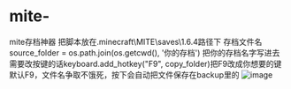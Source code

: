 # mite-
mite存档神器
把脚本放在.minecraft\MITE\saves\1.6.4路径下
存档文件名source_folder = os.path.join(os.getcwd(), '你的存档') 把你的存档名字写进去
需要改按键的话keyboard.add_hotkey("F9", copy_folder)把F9改成你想要的键
默认F9，文件名争取不饿死，按下会自动把文件保存在backup里的
![image](https://github.com/user-attachments/assets/d7153b78-e8c8-4d6a-ac5d-0fb494bc32cc)
